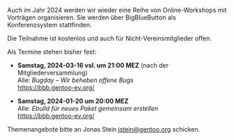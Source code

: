 <!--
.. title: Online-Workshops 2024
.. slug: online-workshops-2024
.. date: 2024-01-03 11:00:00 UTC+01:00
.. tags: 
.. category: 
.. link: 
.. description: 
.. type: text
-->

Auch im Jahr 2024 werden wir wieder eine Reihe von Online-Workshops
mit Vorträgen organisieren. Sie werden über BigBlueButton als
Konferenzsystem stattfinden.

Die Teilnahme ist kostenlos und auch für Nicht-Vereinsmitglieder offen.

Als Termine stehen bisher fest:

- **Samstag, 2024-03-16 vsl. um 21:00 MEZ** (nach der Mitgliederversammlung)  
  Alle: *Bugday – Wir beheben offene Bugs*  
  <https://bbb.gentoo-ev.org/>

- **Samstag, 2024-01-20 um 20:00 MEZ**  
  Alle: *Ebuild für neues Paket gemeinsam erstellen*  
  <https://bbb.gentoo-ev.org/>

Themenangebote bitte an Jonas Stein <jstein@gentoo.org> schicken.
